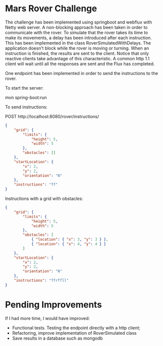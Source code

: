 # Mars Rover Challenge

The challenge has been implemented using springboot and webflux with Netty web server.
A non-blocking approach has been taken in order to communicate with the rover.
To simulate that the rover takes its time to make its movements, a delay has been introduced after each instruction.
This has been implemented in the class RoverSimulatedWithDelays.
The application doesn't block while the rover is moving or turning.
When an instruction is finished, the results are sent to the client.
Notice that only reactive clients take advantage of this characteristic. 
A common http 1.1 client will wait until all the responses are sent and the Flux has completed.

One endpoint has been implemented in order to send the instructions to the rover.

To start the server:

mvn spring-boot:run

To send instructions:

POST http://localhost:8080/rover/instructions/

```json
{
    "grid": {
        "limits": {
            "height": 5,
            "width": 5
        },
        "obstacles": []
    },
    "startLocation": {
        "x": 2,
        "y": 2,
        "orientation": "N"
    },
    "instructions": "ff"
}
```

Instructions with a grid with obstacles:

```json
{
    "grid": {
        "limits": {
            "height": 5,
            "width": 5
        },
        "obstacles": [
            { "location": { "x": 3, "y": 3 } },
            { "location": { "x": 4, "y": 4 } }
        ]
    },
    "startLocation": {
        "x": 2,
        "y": 2,
        "orientation": "N"
    },
    "instructions": "ffrffll"
}

```

# Pending Improvements

If I had more time, I would have improved:

- Functional tests. Testing the endpoint directly with a http client;
- Refactoring, improve implementation of RoverSimulated class
- Save results in a database such as mongodb
